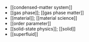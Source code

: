 - [[condensed-matter system]]
- [[gas phase]]; [[gas phase matter]]
- [[material]]; [[material science]]
- [[order parameter]]
- [[solid-state physics]]; [[solid]]
- [[superfluid]]

